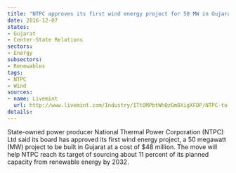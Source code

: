 ```yaml
---
title: "NTPC approves its first wind energy project for 50 MW in Gujarat"
date: 2016-12-07
states:
- Gujarat
- Center-State Relations
sectors:
- Energy
subsectors:
- Renewables
tags:
- NTPC
- Wind
sources:
- name: Livemint
  url: http://www.livemint.com/Industry/ITtOMPbtWhQzGm8XigXFDP/NTPC-to-set-up-first-wind-power-plant-in-Gujarat.html
details:
---
```


State-owned power producer National Thermal Power Corporation (NTPC) Ltd said its board has approved its first wind energy project, a 50 megawatt (MW) project to be built in Gujarat at a cost of $48 million. The move will help NTPC reach its target of sourcing about 11 percent of its planned capacity from renewable energy by 2032.
